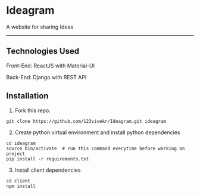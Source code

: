 # Ideagram
A website for sharing Ideas

---

## Technologies Used
Front-End: ReactJS with Material-UI

Back-End: Django with REST API

## Installation
1. Fork this repo.
```
git clone https://github.com/123vivekr/Ideagram.git ideagram
```
2. Create python virtual environment and install python dependencies
```
cd ideagram
source bin/activate  # run this command everytime before working on project
pip install -r requirements.txt
```
3. Install client dependencies
```
cd client
npm install
```